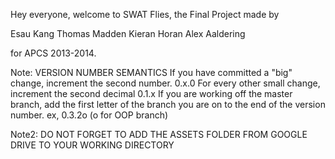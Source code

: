 Hey everyone, welcome to SWAT Flies, the Final Project made by

Esau Kang
Thomas Madden
Kieran Horan
Alex Aaldering

for APCS 2013-2014.


Note: VERSION NUMBER SEMANTICS
If you have committed a "big" change, increment the second number. 0.x.0
For every other small change, increment the second decimal 0.1.x
If you are working off the master branch, add the first letter of the branch
you are on to the end of the version number. ex, 0.3.2o (o for OOP branch)

Note2: DO NOT FORGET TO ADD THE ASSETS FOLDER FROM GOOGLE DRIVE TO YOUR
WORKING DIRECTORY
